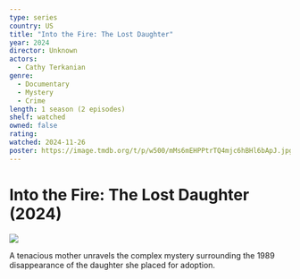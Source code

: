 ```yaml
---
type: series
country: US
title: "Into the Fire: The Lost Daughter"
year: 2024
director: Unknown
actors:
  - Cathy Terkanian
genre:
  - Documentary
  - Mystery
  - Crime
length: 1 season (2 episodes)
shelf: watched
owned: false
rating:
watched: 2024-11-26
poster: https://image.tmdb.org/t/p/w500/mMs6mEHPPtrTQ4mjc6hBHl6bApJ.jpg
---
```


# Into the Fire: The Lost Daughter (2024)

![](https://image.tmdb.org/t/p/w500/mMs6mEHPPtrTQ4mjc6hBHl6bApJ.jpg)

A tenacious mother unravels the complex mystery surrounding the 1989 disappearance of the daughter she placed for adoption.